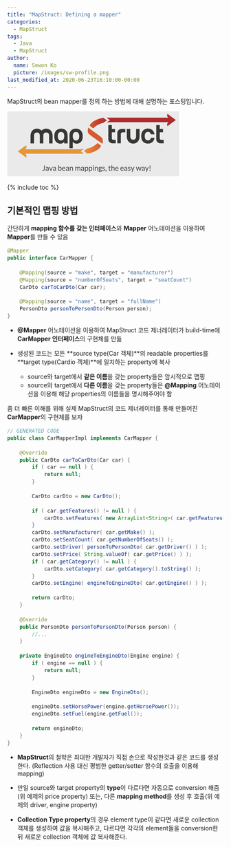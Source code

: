 ```yaml
---
title: "MapStruct: Defining a mapper"
categories:
  - MapStruct
tags:
  - Java
  - MapStruct
author:
  name: Sewon Ko
  picture: /images/sw-profile.png
last_modified_at: 2020-06-23T16:10:00-00:00
---
```


MapStruct의 bean mapper를 정의 하는 방법에 대해 설명하는 포스팅입니다.

![logo](/images/map-struct-logo.png)

{% include toc %}

## 기본적인 맵핑 방법

간단하게 **mapping 함수를 갖는 인터페이스**와 **Mapper** 어노테이션을 이용하여 **Mapper**를 만들 수 있음

```java
@Mapper
public interface CarMapper {

    @Mapping(source = "make", target = "manufacturer")
    @Mapping(source = "numberOfSeats", target = "seatCount")
    CarDto carToCarDto(Car car);

    @Mapping(source = "name", target = "fullName")
    PersonDto personToPersonDto(Person person);
}
```

- **@Mapper** 어노테이션을 이용하여 MapStruct 코드 제너레이터가 build-time에 **CarMapper 인터페이스**의 구현체를 만듦

- 생성된 코드는 모든 **source type(Car 객체)**의 readable properties를 **target type(Cardio 객체)**에 일치하는 property에 복사
    - source와 target에서 **같은 이름**을 갖는 property들은 암시적으로 맵핑
    - source와 target에서 **다른 이름**을 갖는 property들은 **@Mapping** 어노테이션을 이용해 해당 properties의 이름들을 명시해주어야 함

좀 더 빠른 이해를 위해 실제 MapStruct의 코드 제너레이터를 통해 만들어진 **CarMapper**의 구현체를 보자

```java
// GENERATED CODE
public class CarMapperImpl implements CarMapper {
  
    @Override
    public CarDto carToCarDto(Car car) {
        if ( car == null ) {
            return null;
        }

        CarDto carDto = new CarDto();

        if ( car.getFeatures() != null ) {
            carDto.setFeatures( new ArrayList<String>( car.getFeatures() ) );
        }
        carDto.setManufacturer( car.getMake() );
        carDto.setSeatCount( car.getNumberOfSeats() );
        carDto.setDriver( personToPersonDto( car.getDriver() ) );
        carDto.setPrice( String.valueOf( car.getPrice() ) );
        if ( car.getCategory() != null ) {
            carDto.setCategory( car.getCategory().toString() );
        }
        carDto.setEngine( engineToEngineDto( car.getEngine() ) );

        return carDto;
    }

    @Override
    public PersonDto personToPersonDto(Person person) {
        //...
    }

    private EngineDto engineToEngineDto(Engine engine) {
        if ( engine == null ) {
            return null;
        }

        EngineDto engineDto = new EngineDto();

        engineDto.setHorsePower(engine.getHorsePower());
        engineDto.setFuel(engine.getFuel());

        return engineDto;
    }
}
```

- **MapStruct**의 철학은 최대한 개발자가 직접 손으로 작성한것과 같은 코드를 생성한다. (Reflection 사용 대신 평범한 getter/setter 함수의 호출을 이용해 mapping)

- 만일 source와 target property의 **type**이 다르다면 자동으로 conversion 해줌(위 예제의 price property) 또는, 다른 **mapping method**를 생성 후 호출(위 예제의 driver, engine property)

- **Collection Type property**의 경우 element type이 같다면 새로운 collection 객체를 생성하여 값을 복사해주고, 다르다면 각각의 element들을 conversion한 뒤 새로운 collection 객체에 값 복사해준다.
